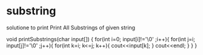 # substring
solutione to print Print All Substrings of given string


void printSubstrings(char input[]) {
 for(int i=0; input[i]!='\0' ;i++){
   for(int j=i; input[j]!='\0' ;j++){
     for(int k=i; k<=j; k++){
       cout<<input[k];
     }
     cout<<endl;
   }
 }
}
